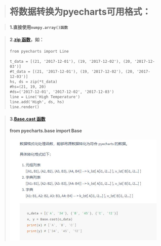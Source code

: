 > # 将数据转换为pyecharts可用格式：

> #### 1.直接使用`numpy.array()函数`

> #### 2.[zip 函数](http://pyecharts.org/#/zh-cn/data_import?id=zip-%e5%87%bd%e6%95%b0)，如：
>
> ```
> from pyecharts import Line
>
> t_data = [(21, '2017-12-01'), (19, '2017-12-02'), (20, '2017-12-03')]
> #t_data = [(21, '2017-12-01'), (19, '2017-12-02'), (20, '2017-12-03')]
> hs, ds = zip(*t_data)
> #hs=(21, 19, 20)
> #ds=('2017-12-01', '2017-12-02', '2017-12-03')
> line = Line('High Temperature')
> line.add('High', ds, hs)
> line.render()
> ```

> #### 3.[Base.cast 函数](http://pyecharts.org/#/zh-cn/data_import?id=basecast-%e5%87%bd%e6%95%b0)
>
> #### from pyecharts.base import Base
>
> #### ![](/assets/QQ截图20190330165536.jpg)



